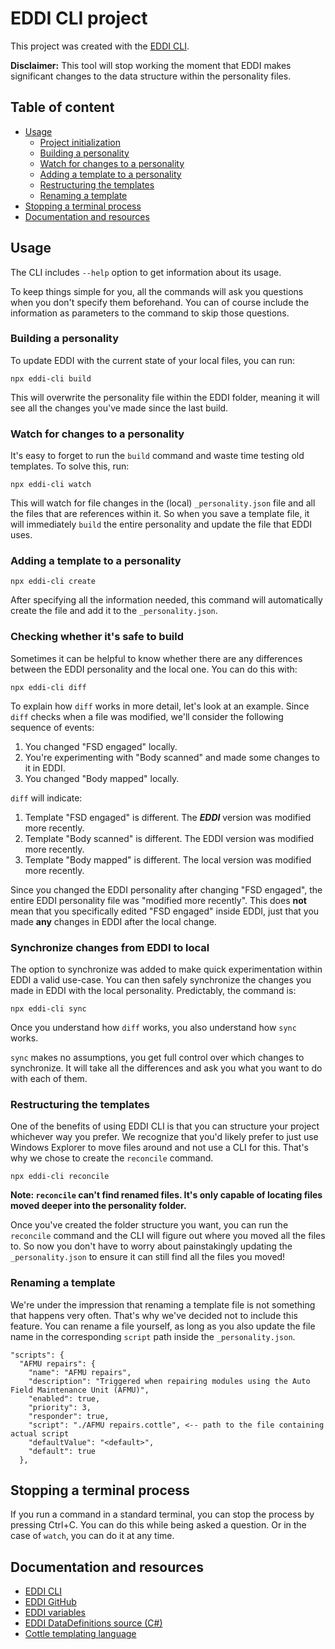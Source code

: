 # EDDI CLI project

This project was created with the [EDDI CLI](https://github.com/jibstaman/eddi-cli).

**Disclaimer:** This tool will stop working the moment that EDDI makes significant changes to the data structure within the personality files.

## Table of content
* [Usage](#usage)
  * [Project initialization](#project-initialization)
  * [Building a personality](#building-a-personality)
  * [Watch for changes to a personality](#watch-for-changes-to-a-personality)
  * [Adding a template to a personality](#adding-a-template-to-a-personality)
  * [Restructuring the templates](#restructuring-the-templates)
  * [Renaming a template](#renaming-a-template)
* [Stopping a terminal process](#stopping-a-terminal-process)
* [Documentation and resources](#documentation-and-resources)

## Usage

The CLI includes `--help` option to get information about its usage.

To keep things simple for you, all the commands will ask you questions when you don't specify them beforehand. You can of course include the information as parameters to the command to skip those questions.

### Building a personality

To update EDDI with the current state of your local files, you can run:

```
npx eddi-cli build
```

This will overwrite the personality file within the EDDI folder, meaning it will see all the changes you've made since the last build.

### Watch for changes to a personality

It's easy to forget to run the `build` command and waste time testing old templates. To solve this, run:

```
npx eddi-cli watch
```

This will watch for file changes in the (local) `_personality.json` file and all the files that are references within it. So when you save a template file, it will immediately `build` the entire personality and update the file that EDDI uses.

### Adding a template to a personality

```
npx eddi-cli create
```

After specifying all the information needed, this command will automatically create the file and add it to the `_personality.json`.

### Checking whether it's safe to build

Sometimes it can be helpful to know whether there are any differences between the EDDI personality and the local one. You can do this with:

```
npx eddi-cli diff
```

To explain how `diff` works in more detail, let's look at an example. Since `diff` checks when a file was modified, we'll consider the following sequence of events:
1. You changed "FSD engaged" locally.
2. You're experimenting with "Body scanned" and made some changes to it in EDDI.
3. You changed "Body mapped" locally.

`diff` will indicate:
1. Template "FSD engaged" is different. The ***EDDI*** version was modified more recently.
2. Template "Body scanned" is different. The EDDI version was modified more recently.
3. Template "Body mapped" is different. The local version was modified more recently.

Since you changed the EDDI personality after changing "FSD engaged", the entire EDDI personality file was "modified more recently". This does **not** mean that you specifically edited "FSD engaged" inside EDDI, just that you made **any** changes in EDDI after the local change.

### Synchronize changes from EDDI to local

The option to synchronize was added to make quick experimentation within EDDI a valid use-case. You can then safely synchronize the changes you made in EDDI with the local personality. Predictably, the command is:

```
npx eddi-cli sync
```

Once you understand how `diff` works, you also understand how `sync` works.

`sync` makes no assumptions, you get full control over which changes to synchronize. It will take all the differences and ask you what you want to do with each of them.

### Restructuring the templates

One of the benefits of using EDDI CLI is that you can structure your project whichever way you prefer. We recognize that you'd likely prefer to just use Windows Explorer to move files around and not use a CLI for this. That's why we chose to create the `reconcile` command.

```
npx eddi-cli reconcile
```

**Note: `reconcile` can't find renamed files. It's only capable of locating files moved deeper into the personality folder.**

Once you've created the folder structure you want, you can run the `reconcile` command and the CLI will figure out where you moved all the files to. So now you don't have to worry about painstakingly updating the `_personality.json` to ensure it can still find all the files you moved!

### Renaming a template

We're under the impression that renaming a template file is not something that happens very often. That's why we've decided not to include this feature. You can rename a file yourself, as long as you also update the file name in the corresponding `script` path inside the `_personality.json`.

```
"scripts": {
  "AFMU repairs": {
    "name": "AFMU repairs",
    "description": "Triggered when repairing modules using the Auto Field Maintenance Unit (AFMU)",
    "enabled": true,
    "priority": 3,
    "responder": true,
    "script": "./AFMU repairs.cottle", <-- path to the file containing actual script
    "defaultValue": "<default>",
    "default": true
  },
```

## Stopping a terminal process

If you run a command in a standard terminal, you can stop the process by pressing Ctrl+C. You can do this while being asked a question. Or in the case of `watch`, you can do it at any time.

## Documentation and resources

* [EDDI CLI](https://github.com/jibstaman/eddi-cli#readme)
* [EDDI GitHub](https://github.com/EDCD/EDDI)
* [EDDI variables](https://github.com/EDCD/EDDI/blob/develop/SpeechResponder/Variables.md)
* [EDDI DataDefinitions source (C#)](https://github.com/EDCD/EDDI/tree/develop/DataDefinitions)
* [Cottle templating language](https://cottle.readthedocs.io/en/stable/index.html)
